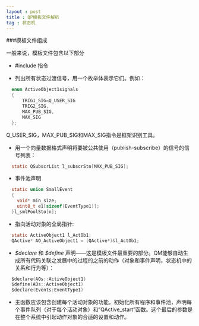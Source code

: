 ```yaml
---
layout : post
title : QP模板文件解析
tag : 状态机
---
```


###模板文件组成

一般来说，模板文件包含以下部分

* \#include 指令
 
* 列出所有状态过渡信号，用一个枚举体表示它们。例如：

~~~~~~~~~~~~~~~~~~~~ c
  enum ActiveObject1signals
  {
	  TRIG1_SIG=Q_USER_SIG
	  TRIG2_SIG,
	  MAX_PUB_SIG,
	  MAX_SIG
  };
~~~~~~~~~~~~~~~~~~~~
  
  Q_USER_SIG，MAX_PUB_SIG和MAX_SIG指令是框架识别工具。

* 用一个向量数据格式声明将要被公共使用（publish-subscribe）的信号的信号列表：

~~~~~~~~~~~~~~ c
  static QSubscrList l_subscrSto[MAX_PUB_SIG];
~~~~~~~~~~~~~~

* 事件池声明

~~~~~~~~~~~~ c
  static union SmallEvent
  {
  	void* min_size;
	uint8_t e1[sizeof(EventType1)];
  }l_smlPoolSto[n];
~~~~~~~~~~~~

* 指向活动对象的全局指针:

~~~~~~~~~~~~ c
  static ActiveObject1 l_ActOb1;
  QActive* AO_ActiveObject1 = (QActive*)&l_ActOb1;
~~~~~~~~~~~~

* *\$declare* 和 *\$define* 声明——这是模板文件最重要的部分。QM能够自动生成所有代码关联之发展中的过程的之前的动作（对象和事件声明，状态机中的关系和行为等）：
 
~~~~~~~~~~ c
  $declare(AOs::ActiveObject1)
  $define(AOs::ActiveObject1)
  $declare(Events:EventType1)
~~~~~~~~~~

* 主函数应该包含创建每个活动对象的功能，初始化所有程序和事件池，声明每个事件队列（对于每个活动对象）和“QActive_start”函数。这个最后的参数是在整个系统中引起动作对象的合适的设置和动作。
